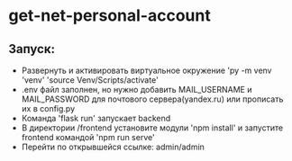 # get-net-personal-account

## Запуск:
- Развернуть и активировать виртуальное окружение 'py -m venv 'venv' 'source Venv/Scripts/activate'
- .env файл заполнен, но нужно добавить MAIL_USERNAME и MAIL_PASSWORD для почтового сервера(yandex.ru) или прописать их в config.py
- Команда 'flask run' запускает backend
- В директории /frontend установите модули 'npm install' и запустите frontend командой 'npm run serve'
- Перейти по открывшейся ссылке: admin/admin
